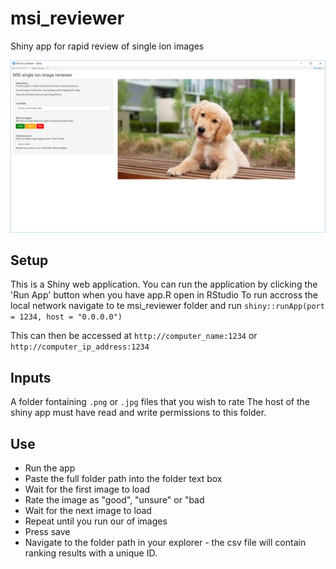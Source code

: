 # msi_reviewer
Shiny app for rapid review of single ion images

<img width="964" alt="Screenshot" src="https://github.com/NICE-MSI/simple_image_reviewer/blob/main/msi_reviewer.png?raw=true">


## Setup
This is a Shiny web application. You can run the application by clicking the 'Run App' button when you have app.R open in RStudio
To run accross the local network navigate to te msi_reviewer folder and run `shiny::runApp(port = 1234, host = "0.0.0.0")`

This can then be accessed at `http://computer_name:1234` or `http://computer_ip_address:1234`



## Inputs
A folder fontaining `.png` or `.jpg` files that you wish to rate The host of the shiny app must have read and write permissions to this folder.

## Use
- Run the app
- Paste the full folder path into the folder text box
- Wait for the first image to load
- Rate the image as "good", "unsure" or "bad
- Wait for the next image to load
- Repeat until you run our of images
- Press save
- Navigate to the folder path in your explorer - the csv file will contain ranking results with a unique ID.
